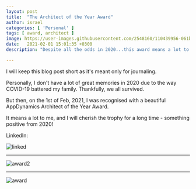 ```yaml
---
layout: post
title:  "The Architect of the Year Award"
author: israel
categories: [ 'Personal' ]
tags: [ award, architect ]
image: https://user-images.githubusercontent.com/2548160/110439956-061b8b80-80b0-11eb-9946-0d3a0939952d.jpg
date:   2021-02-01 15:01:35 +0300
description: "Despite all the odds in 2020...this award means a lot to me, and I will cherish the trophy for a long time..."

---
```


I will keep this blog post short as it's meant only for journaling.

Personally, I don't have a lot of great memories in 2020 due to the way COVID-19 battered my family. Thankfully, we all survived. 

But then, on the 1st of Feb, 2021, I was recognised with a beautiful AppDynamics Architect of the Year Award.

It means a lot to me, and I will cherish the trophy for a long time - something positive from 2020!

LinkedIn:

<p class="aligncenter">
<img alt ="linked" class="lazyimg" src="https://user-images.githubusercontent.com/2548160/110440146-42e78280-80b0-11eb-978b-d4193896df0b.jpg"/> 
<hr>


<p class="aligncenter">
<img alt ="award2" class="lazyimg" src="https://user-images.githubusercontent.com/2548160/110439966-087de580-80b0-11eb-8aef-4af57fff85b5.jpeg"/> 

<hr>

<p class="aligncenter">
<img alt ="award" class="lazyimg" src="https://user-images.githubusercontent.com/2548160/110439971-0a47a900-80b0-11eb-8bfd-974bfc07eeb5.jpeg"/> 


